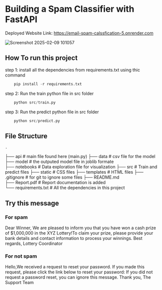 # Building a Spam Classifier with FastAPI

Deployed Website Link: https://email-spam-calssfication-5.onrender.com

![Screenshot 2025-02-09 101057](https://github.com/user-attachments/assets/75043eb2-5aad-477c-8d64-058faccda828)

## How To run this project

step 1: install all the dependencies from requirements.txt using thic command
```python
    pip install -r requirements.txt
```
step 2: Run the train python file in src folder
```python
    python src/train.py
```
step 3: Run the predict python file in src folder
```python
    python src/predict.py
```
## File Structure
    .  
├── api                  # main file found here (main.py)
├── data                 # csv file for the model  
├── model                # the outputed model file in joblib formate  
├── notebooks            # Data exploration file for visualization 
├── src                  # Train and predict files 
├── static               # CSS files 
├── templates            # HTML files 
├── .gitignore           # for git to ignore some files 
├── README.md            
├── Report.pdf           # Report documentation is added  
└── requirements.txt     # All the dependencies in this project


## Try this message

### For spam
Dear Winner,  We are pleased to inform you that you have won a cash prize of $1,000,000 in the XYZ Lottery!To claim your prize, please provide your bank details and contact information to process your winnings.  Best regards,  Lottery Coordinator

### For not spam

Hello,We received a request to reset your password. If you made this request, please click the link below to reset your password:  If you did not request a password reset, you can ignore this message.  Thank you,  The Support Team 

